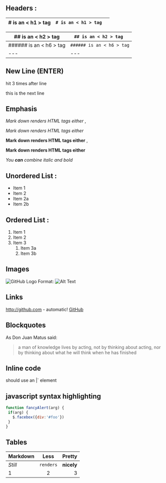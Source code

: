 ﻿## Headers : 
 | # is an < h1 > tag   | `# is an < h1 > tag  ` |
 |---|---|
 
 | ## is an < h2 > tag  | `## is an < h2 > tag ` |
  |---|---|
 | ###### is an < h6 > tag  | `###### is an < h6 > tag` |
  |---|---|

## New Line (ENTER)

hit <Enter> 3 times after line 

this is the next line

## Emphasis

 *Mark down renders HTML tags either*  ,
 
 _Mark down renders HTML tags either_  

 **Mark down renders HTML tags either**  ,
 
 __Mark down renders HTML tags either__ 

  _You **can** combine italic and bold_ 

## Unordered List : 

 * Item 1 
 * Item 2 
  * Item 2a 
  * Item 2b 

## Ordered List : 

 1. Item 1 
 1. Item 2 
 1. Item 3 
    1. Item 3a 
    1. Item 3b 

## Images

  ![GitHub Logo](https://avatars0.githubusercontent.com/u/6296819?s=40&v=4) 
  Format: ![Alt Text](url) 

## Links
  http://github.com - automatic! 
 [GitHub](http://github.com) 

## Blockquotes

 As Don Juan Matus said: 

 > a man of knowledge lives by acting, not by thinking about acting,
 > nor by thinking about what he will think when he has finished 
 

## Inline code

 should use an |<addr>` element 
## javascript syntax highlighting
 ```javascript
function fancyAlert(arg) {
  if(arg) {
    $.facebox({div:'#foo'})
  }
}
```
## Tables

Markdown | Less | Pretty
--- | :---: | ---:
*Still* | `renders` | **nicely**
1 | 2 | 3
